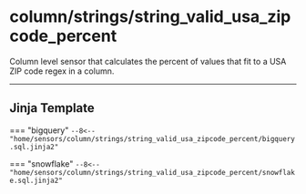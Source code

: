 # column/strings/string_valid_usa_zipcode_percent
Column level sensor that calculates the percent of values that fit to a USA ZIP code regex in a column.
___
## Jinja Template

=== "bigquery"
    ```
    --8<-- "home/sensors/column/strings/string_valid_usa_zipcode_percent/bigquery.sql.jinja2"
    ```

=== "snowflake"
    ```
    --8<-- "home/sensors/column/strings/string_valid_usa_zipcode_percent/snowflake.sql.jinja2"
    ```
